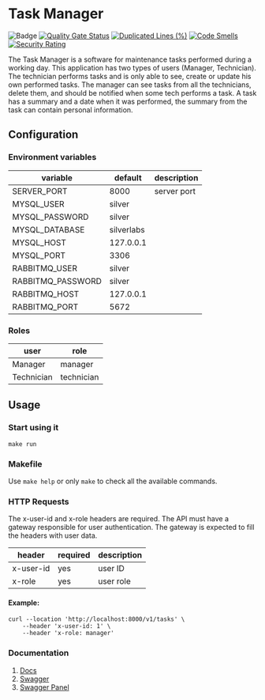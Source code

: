 # Task Manager
![Badge](https://img.shields.io/badge/Go-v1.21-blue)
[![Quality Gate Status](https://sonarcloud.io/api/project_badges/measure?project=madsilver_silver-clean-code&metric=alert_status)](https://sonarcloud.io/summary/new_code?id=madsilver_task-manager)
[![Duplicated Lines (%)](https://sonarcloud.io/api/project_badges/measure?project=madsilver_silver-clean-code&metric=duplicated_lines_density)](https://sonarcloud.io/summary/new_code?id=madsilver_task-manager)
[![Code Smells](https://sonarcloud.io/api/project_badges/measure?project=madsilver_silver-clean-code&metric=code_smells)](https://sonarcloud.io/summary/new_code?id=madsilver_task-manager)
[![Security Rating](https://sonarcloud.io/api/project_badges/measure?project=madsilver_silver-clean-code&metric=security_rating)](https://sonarcloud.io/summary/new_code?id=madsilver_task-manager)

The Task Manager is a software for maintenance tasks performed during a
working day. This application has two types of users (Manager, Technician).
The technician performs tasks and is only able to see, create or update his own
performed tasks.
The manager can see tasks from all the technicians, delete them, and should be
notified when some tech performs a task.
A task has a summary and a date when it was performed, the
summary from the task can contain personal information.

## Configuration
### Environment variables
| variable          | default    | description                             |
|-------------------|------------|-----------------------------------------|
| SERVER_PORT       | 8000       | server port                             |
| MYSQL_USER        | silver     |                                         |
| MYSQL_PASSWORD    | silver     |                                         |
| MYSQL_DATABASE    | silverlabs |                                         |
| MYSQL_HOST        | 127.0.0.1  |                                         |
| MYSQL_PORT        | 3306       |                                         |
| RABBITMQ_USER     | silver     |                                         |
| RABBITMQ_PASSWORD | silver     |                                         |
| RABBITMQ_HOST     | 127.0.0.1  |                                         |
| RABBITMQ_PORT     | 5672       |                                         |

### Roles
| user       | role       |
|------------|------------|
| Manager    | manager    |
| Technician | technician |

## Usage
### Start using it
```shell
make run
```

### Makefile
Use ``make help`` or only ``make`` to check all the available commands.

### HTTP Requests
The x-user-id and x-role headers are required. The API must have a gateway responsible for user authentication.
The gateway is expected to fill the headers with user data.

| header    | required | description    |
|-----------|----------|----------------|
| x-user-id | yes      | user ID        |
| x-role    | yes      | user role      |

#### Example:
```shell
curl --location 'http://localhost:8000/v1/tasks' \
    --header 'x-user-id: 1' \
    --header 'x-role: manager'
```

### Documentation
1. [Docs](docs)
2. [Swagger](docs/swagger.json)
3. [Swagger Panel](http://localhost:8000/swagger/index.html)